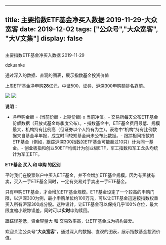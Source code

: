 
---
title:   主要指数ETF基金净买入数据 2019-11-29-大众宽客
date: 2019-12-02
tags: ["公众号","大众宽客", "大V文集"]
display: false
---


## 



主要指数ETF基金净买入数据 2019-11-29




dzkuanke




通过深入的数据、直观的图表，展示指数基金投资价值


上周ETF基金净申购**28**亿元，中证500、证券、沪深300申购额排名靠前。



<img class="rich_pages js_insertlocalimg" data-ratio="1.2800925925925926" data-s="300,640" src="https://mmbiz.qpic.cn/mmbiz_png/PKw3FQPmhIiad8vIy6bvw3SVXVUkfbxopMrFCzQ4w8bwfLgWNNSIlia76A2oewNNXgBwUMOITribeOz5WsW0IntQA/640?wx_fmt=png" data-type="png" data-w="864" style=""/>

<img class="rich_pages js_insertlocalimg" data-ratio="1.1973969631236443" data-s="300,640" src="https://mmbiz.qpic.cn/mmbiz_png/PKw3FQPmhIiad8vIy6bvw3SVXVUkfbxopHzzvLGZIdnsnFT5KBYicEZUf5UibM622twzrhaHFicwQGgGq5HjCjXn1Q/640?wx_fmt=png" data-type="png" data-w="922" style=""/>

**说明：**
- 净申购金额 = (当前份额 - 上期份额) x 当前净值。- 交易所每天公布ETF基金份额数据（开放式基金每季度公布）。- 指数基金中，ETF基金费用最低、规模最大，机构持有比例高（但证券以个人持有为主）。表格中“机构”持有比例数据来自基金半年报，成立时间较短基金尚未公布此数据。- 跟踪相同指数的ETF基金（例如，跟踪沪深300指数的ETF基金可能超过10只）计为同一基金。- 创业板指和创业50ETF均统计为创业板ETF，军工指数和军工龙头均统计为军工ETF。






**ETF基金 买入 和 申购 的区别**



平时我们在股票账户中买入ETF基金，并不会增加ETF基金规模，因为有买就有卖，买入一手ETF基金同时，一定有交易对手卖出一手ETF基金。



只有申购ETF基金，才会增加ETF基金规模。ETF基金设定了一个较高的申购门限，以沪深300为例，最小申购单位约100万元，可以让ETF基金迅速按指数权重买入所有沪深300成分股。这种设计，让ETF基金可以保持几乎100%仓位，最大限度缩小跟踪误差，同时可以**实时**申购赎回。



跟踪误差低，资金容量大&nbsp;和 交易效率高，让ETF基金成为机构最爱。





欢迎关注公众号“**大众宽客**”，通过深入的数据、直观的图表，展示指数基金投资价值。








